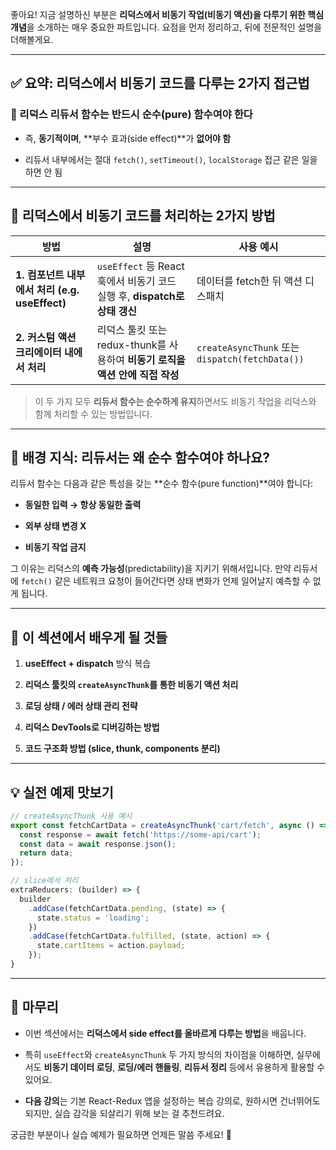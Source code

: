 좋아요! 지금 설명하신 부분은 **리덕스에서 비동기 작업(비동기 액션)을 다루기 위한 핵심 개념**을 소개하는 매우 중요한 파트입니다. 요점을 먼저 정리하고, 뒤에 전문적인 설명을 더해볼게요.

---

## ✅ 요약: 리덕스에서 비동기 코드를 다루는 2가지 접근법

### 📌 리덕스 리듀서 함수는 **반드시 순수(pure) 함수**여야 한다

- 즉, **동기적이며**, **부수 효과(side effect)**가 **없어야 함**
    
- 리듀서 내부에서는 절대 `fetch()`, `setTimeout()`, `localStorage` 접근 같은 일을 하면 안 됨
    

---

## 🚀 리덕스에서 비동기 코드를 처리하는 2가지 방법

| 방법                                   | 설명                                                       | 사용 예시                                         |
| ------------------------------------ | -------------------------------------------------------- | --------------------------------------------- |
| **1. 컴포넌트 내부에서 처리 (e.g. useEffect)** | `useEffect` 등 React 훅에서 비동기 코드 실행 후, **dispatch로 상태 갱신** | 데이터를 fetch한 뒤 액션 디스패치                         |
| **2. 커스텀 액션 크리에이터 내에서 처리**           | 리덕스 툴킷 또는 redux-thunk를 사용하여 **비동기 로직을 액션 안에 직접 작성**      | `createAsyncThunk` 또는 `dispatch(fetchData())` |

> 이 두 가지 모두 **리듀서 함수는 순수하게 유지**하면서도 비동기 작업을 리덕스와 함께 처리할 수 있는 방법입니다.

---

## 🧠 배경 지식: 리듀서는 왜 순수 함수여야 하나요?

리듀서 함수는 다음과 같은 특성을 갖는 **순수 함수(pure function)**여야 합니다:

- **동일한 입력 → 항상 동일한 출력**
    
- **외부 상태 변경 X**
    
- **비동기 작업 금지**
    

그 이유는 리덕스의 **예측 가능성**(predictability)을 지키기 위해서입니다. 만약 리듀서에 `fetch()` 같은 네트워크 요청이 들어간다면 상태 변화가 언제 일어날지 예측할 수 없게 됩니다.

---

## 🎯 이 섹션에서 배우게 될 것들

1. **useEffect + dispatch** 방식 복습
    
2. **리덕스 툴킷의 `createAsyncThunk`를 통한 비동기 액션 처리**
    
3. **로딩 상태 / 에러 상태 관리 전략**
    
4. **리덕스 DevTools로 디버깅하는 방법**
    
5. **코드 구조화 방법 (slice, thunk, components 분리)**
    

---

## 💡 실전 예제 맛보기

```js
// createAsyncThunk 사용 예시
export const fetchCartData = createAsyncThunk('cart/fetch', async () => {
  const response = await fetch('https://some-api/cart');
  const data = await response.json();
  return data;
});
```

```js
// slice에서 처리
extraReducers: (builder) => {
  builder
    .addCase(fetchCartData.pending, (state) => {
      state.status = 'loading';
    })
    .addCase(fetchCartData.fulfilled, (state, action) => {
      state.cartItems = action.payload;
    });
}
```

---

## 📌 마무리

- 이번 섹션에서는 **리덕스에서 side effect를 올바르게 다루는 방법**을 배웁니다.
    
- 특히 `useEffect`와 `createAsyncThunk` 두 가지 방식의 차이점을 이해하면, 실무에서도 **비동기 데이터 로딩**, **로딩/에러 핸들링**, **리듀서 정리** 등에서 유용하게 활용할 수 있어요.
    
- **다음 강의**는 기본 React-Redux 앱을 설정하는 복습 강의로, 원하시면 건너뛰어도 되지만, 실습 감각을 되살리기 위해 보는 걸 추천드려요.
    

궁금한 부분이나 실습 예제가 필요하면 언제든 말씀 주세요! 🙂